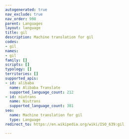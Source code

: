 ```yaml
---
autogenerated: true
nav_exclude: true
nav_order: 998
parent: Languages
layout: language
title: gil
description: Machine translation for gil
codes:
- gil
names:
- gil
family: []
scripts: []
typology: []
territories: []
supported_apis:
- id: alibaba
  name: Alibaba Translate
  supported_language_count: 212
- id: niutrans
  name: Niutrans
  supported_language_count: 381
seo:
  name: Machine translation for gil
  type: Language
redirect_to: https://en.wikipedia.org/wiki/ISO_639:gil

---
```


